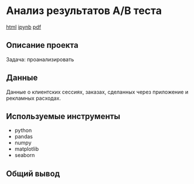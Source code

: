 # Анализ результатов А/В теста
[html](https://github.com/zimiap/Portfolio/blob/main/AB%20test/AB_test_8.html) [ipynb](https://github.com/zimiap/Portfolio/blob/main/AB%20test/AB_test_8.ipynb) [pdf](https://github.com/zimiap/Portfolio/blob/main/AB%20test/AB_test_8.pdf)
## Описание проекта
Задача: проанализировать 

## Данные
Данные о клиентских сессиях, заказах, сделанных через приложение и рекламных расходах.

## Используемые инструменты
- python
- pandas
- numpy
- matplotlib
- seaborn

## Общий вывод
